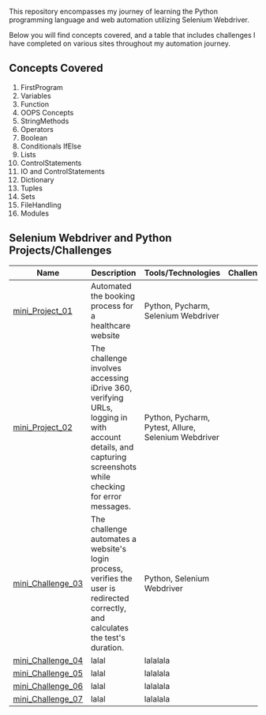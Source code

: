 This repository encompasses my journey of learning the Python programming language and web automation utilizing Selenium Webdriver.

Below you will find concepts covered, and a table that includes challenges I have completed on various sites throughout my automation journey. 
## Concepts Covered
01) FirstProgram
02) Variables
03) Function
04) OOPS Concepts
05) StringMethods
06) Operators
07) Boolean
08) Conditionals IfElse
09) Lists
10) ControlStatements
11) IO and ControlStatements
12) Dictionary
13) Tuples
14) Sets
15) FileHandling
16) Modules

## Selenium Webdriver and Python Projects/Challenges
|Name|Description |Tools/Technologies | Challenges |
|------|-----|-----|-----|
|[mini_Project_01](https://github.com/Kristenkj/Learn_Python/blob/main/SeleniumChallenges/mini_Project_01.py)| Automated the booking process for a healthcare website|Python, Pycharm, Selenium Webdriver|
|[mini_Project_02](https://github.com/Kristenkj/Learn_Python/blob/main/SeleniumChallenges/mini_Project_02.py)| The challenge involves accessing iDrive 360, verifying URLs, logging in with account details, and capturing screenshots while checking for error messages.|Python, Pycharm, Pytest, Allure, Selenium Webdriver|
|[mini_Challenge_03](https://github.com/Kristenkj/Learn_Python/blob/main/SeleniumChallenges/mini_Challenge_03.py)| The challenge automates a website's login process, verifies the user is redirected correctly, and calculates the test's duration.|Python, Selenium Webdriver|
|[mini_Challenge_04](https://github.com/Kristenkj/Learn_Python/blob/main/SeleniumChallenges/mini_Challenge_04.py)| lalal|lalalala|
|[mini_Challenge_05](https://github.com/Kristenkj/Learn_Python/blob/main/SeleniumChallenges/mini_Challenge_05.py)| lalal|lalalala|
|[mini_Challenge_06](https://github.com/Kristenkj/Learn_Python/blob/main/SeleniumChallenges/mini_Challenge_06.py)| lalal|lalalala|
|[mini_Challenge_07](https://github.com/Kristenkj/Learn_Python/blob/main/SeleniumChallenges/mini_Challenge_07.py)| lalal|lalalala|



